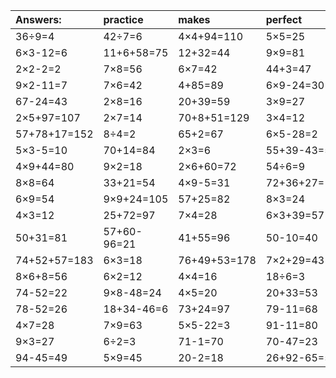 | Answers: | practice | makes | perfect | ! |
| :--- | :--- | :--- | :--- | :--- |
| 36÷9=4 | 42÷7=6 | 4×4+94=110 | 5×5=25 | 18÷2=9 | 
| 6×3-12=6 | 11+6+58=75 | 12+32=44 | 9×9=81 | 25÷5=5 | 
| 2×2-2=2 | 7×8=56 | 6×7=42 | 44+3=47 | 5×3=15 | 
| 9×2-11=7 | 7×6=42 | 4+85=89 | 6×9-24=30 | 76-5=71 | 
| 67-24=43 | 2×8=16 | 20+39=59 | 3×9=27 | 2×2=4 | 
| 2×5+97=107 | 2×7=14 | 70+8+51=129 | 3×4=12 | 8÷2=4 | 
| 57+78+17=152 | 8÷4=2 | 65+2=67 | 6×5-28=2 | 9×8=72 | 
| 5×3-5=10 | 70+14=84 | 2×3=6 | 55+39-43=51 | 9×4=36 | 
| 4×9+44=80 | 9×2=18 | 2×6+60=72 | 54÷6=9 | 1×4=4 | 
| 8×8=64 | 33+21=54 | 4×9-5=31 | 72+36+27=135 | 8×2=16 | 
| 6×9=54 | 9×9+24=105 | 57+25=82 | 8×3=24 | 8×6=48 | 
| 4×3=12 | 25+72=97 | 7×4=28 | 6×3+39=57 | 16÷8=2 | 
| 50+31=81 | 57+60-96=21 | 41+55=96 | 50-10=40 | 66+87-39=114 | 
| 74+52+57=183 | 6×3=18 | 76+49+53=178 | 7×2+29=43 | 21-13=8 | 
| 8×6+8=56 | 6×2=12 | 4×4=16 | 18÷6=3 | 5×6-16=14 | 
| 74-52=22 | 9×8-48=24 | 4×5=20 | 20+33=53 | 26+75+26=127 | 
| 78-52=26 | 18+34-46=6 | 73+24=97 | 79-11=68 | 43+4=47 | 
| 4×7=28 | 7×9=63 | 5×5-22=3 | 91-11=80 | 4×8-32=0 | 
| 9×3=27 | 6÷2=3 | 71-1=70 | 70-47=23 | 9×6-51=3 | 
| 94-45=49 | 5×9=45 | 20-2=18 | 26+92-65=53 | 14+73+50=137 | 
